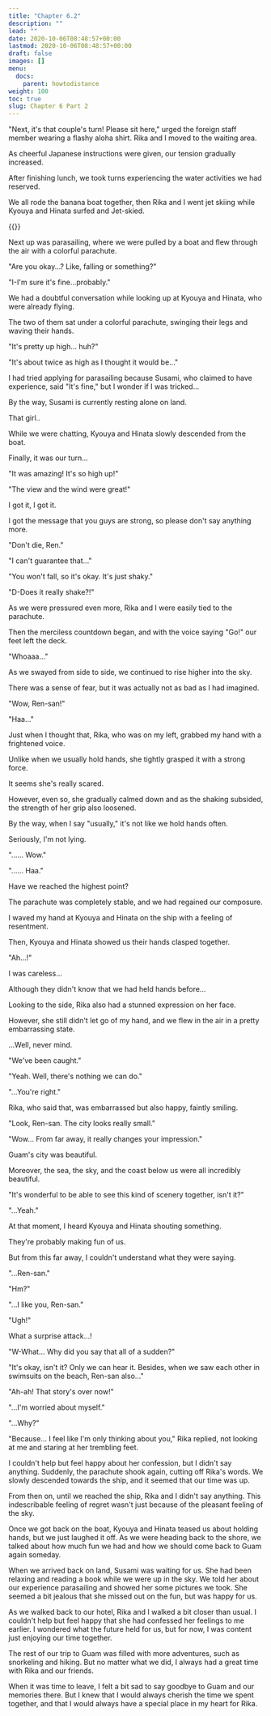 ```yaml
---
title: "Chapter 6.2"
description: ""
lead: ""
date: 2020-10-06T08:48:57+00:00
lastmod: 2020-10-06T08:48:57+00:00
draft: false
images: []
menu:
  docs:
    parent: howtodistance
weight: 100
toc: true
slug: Chapter 6 Part 2
---
```




"Next, it's that couple's turn! Please sit here," urged the foreign staff member wearing a flashy aloha shirt. Rika and I moved to the waiting area.

As cheerful Japanese instructions were given, our tension gradually increased.

After finishing lunch, we took turns experiencing the water activities we had reserved.

We all rode the banana boat together, then Rika and I went jet skiing while Kyouya and Hinata surfed and Jet-skied.

{{<note text="Banana Boat <br><br> ![Banana Boat](https://res.klook.com/images/fl_lossy.progressive,q_65/c_fill,w_1295,h_836/w_80,x_15,y_15,g_south_west,l_Klook_water_br_trans_yhcmh3/activities/xqiptynzypmdypmf4vx2/BananaBoatRideinBoracay.jpg)" >}}


Next up was parasailing, where we were pulled by a boat and flew through the air with a colorful parachute.

"Are you okay...? Like, falling or something?"

"I-I'm sure it's fine...probably."

We had a doubtful conversation while looking up at Kyouya and Hinata, who were already flying.

The two of them sat under a colorful parachute, swinging their legs and waving their hands.

"It's pretty up high... huh?"

"It's about twice as high as I thought it would be..."

I had tried applying for parasailing because Susami, who claimed to have experience, said "It's fine," but I wonder if I was tricked...

By the way, Susami is currently resting alone on land.

That girl..

While we were chatting, Kyouya and Hinata slowly descended from the boat.

Finally, it was our turn...

"It was amazing! It's so high up!"

"The view and the wind were great!"

I got it, I got it.

I got the message that you guys are strong, so please don't say anything more.

"Don't die, Ren."

"I can't guarantee that..."

"You won't fall, so it's okay. It's just shaky."

"D-Does it really shake?!"

As we were pressured even more, Rika and I were easily tied to the parachute.

Then the merciless countdown began, and with the voice saying "Go!" our feet left the deck.

"Whoaaa..."

As we swayed from side to side, we continued to rise higher into the sky.

There was a sense of fear, but it was actually not as bad as I had imagined.

"Wow, Ren-san!"

"Haa..."

Just when I thought that, Rika, who was on my left, grabbed my hand with a frightened voice.

Unlike when we usually hold hands, she tightly grasped it with a strong force.

It seems she's really scared.

However, even so, she gradually calmed down and as the shaking subsided, the strength of her grip also loosened.

By the way, when I say "usually," it's not like we hold hands often.

Seriously, I'm not lying.

"...... Wow."

"...... Haa."

Have we reached the highest point?

The parachute was completely stable, and we had regained our composure.

I waved my hand at Kyouya and Hinata on the ship with a feeling of resentment.

Then, Kyouya and Hinata showed us their hands clasped together.

"Ah...!"

I was careless...

Although they didn't know that we had held hands before...

Looking to the side, Rika also had a stunned expression on her face.

However, she still didn't let go of my hand, and we flew in the air in a pretty embarrassing state.

...Well, never mind.

"We've been caught."

"Yeah. Well, there's nothing we can do."

"...You're right."

Rika, who said that, was embarrassed but also happy, faintly smiling.

"Look, Ren-san. The city looks really small."

"Wow... From far away, it really changes your impression."

Guam's city was beautiful.

Moreover, the sea, the sky, and the coast below us were all incredibly beautiful.

"It's wonderful to be able to see this kind of scenery together, isn't it?"

"...Yeah."

At that moment, I heard Kyouya and Hinata shouting something.

They're probably making fun of us.

But from this far away, I couldn't understand what they were saying.

"...Ren-san."

"Hm?"

"...I like you, Ren-san."

"Ugh!"

What a surprise attack...!

"W-What... Why did you say that all of a sudden?"

"It's okay, isn't it? Only we can hear it. Besides, when we saw each other in swimsuits on the beach, Ren-san also..."

"Ah-ah! That story's over now!"

"...I'm worried about myself."

"...Why?"

"Because... I feel like I'm only thinking about you," Rika replied, not looking at me and staring at her trembling feet.

I couldn't help but feel happy about her confession, but I didn't say anything. Suddenly, the parachute shook again, cutting off Rika's words. We slowly descended towards the ship, and it seemed that our time was up.

From then on, until we reached the ship, Rika and I didn't say anything. This indescribable feeling of regret wasn't just because of the pleasant feeling of the sky.

Once we got back on the boat, Kyouya and Hinata teased us about holding hands, but we just laughed it off. As we were heading back to the shore, we talked about how much fun we had and how we should come back to Guam again someday.

When we arrived back on land, Susami was waiting for us. She had been relaxing and reading a book while we were up in the sky. We told her about our experience parasailing and showed her some pictures we took. She seemed a bit jealous that she missed out on the fun, but was happy for us.

As we walked back to our hotel, Rika and I walked a bit closer than usual. I couldn't help but feel happy that she had confessed her feelings to me earlier. I wondered what the future held for us, but for now, I was content just enjoying our time together.

The rest of our trip to Guam was filled with more adventures, such as snorkeling and hiking. But no matter what we did, I always had a great time with Rika and our friends.

When it was time to leave, I felt a bit sad to say goodbye to Guam and our memories there. But I knew that I would always cherish the time we spent together, and that I would always have a special place in my heart for Rika.
